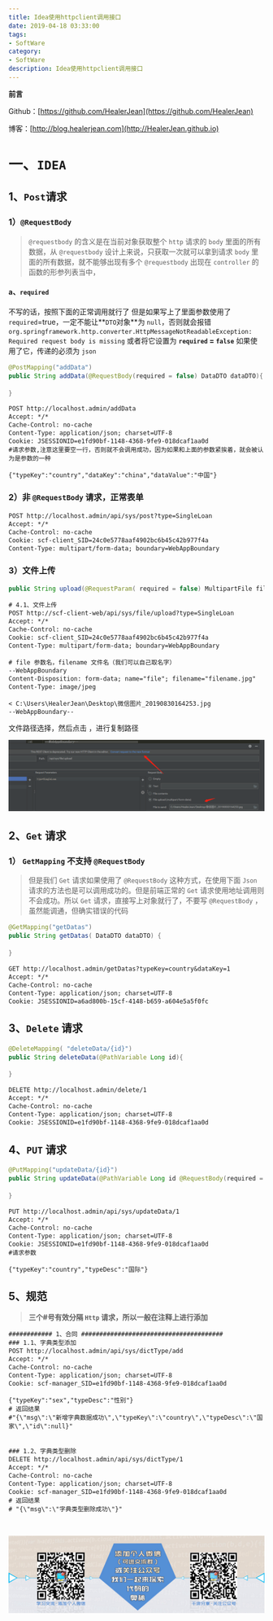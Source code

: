 ```yaml
---
title: Idea使用httpclient调用接口
date: 2019-04-18 03:33:00
tags: 
- SoftWare
category: 
- SoftWare
description: Idea使用httpclient调用接口
---
```


**前言**     

 Github：[https://github.com/HealerJean](https://github.com/HealerJean)         

 博客：[http://blog.healerjean.com](http://HealerJean.github.io)           



# 一、`IDEA`

## 1、`Post`请求

### 1）`@RequestBody`  

> `@requestbody` 的含义是在当前对象获取整个 `http` 请求的 `body` 里面的所有数据，从 `@requestbody` 设计上来说，只获取一次就可以拿到请求 `body` 里面的所有数据，就不能够出现有多个 `@requestbody` 出现在 `controller` 的函数的形参列表当中，

#### a、`required`

不写的话，按照下面的正常调用就行了   但是如果写上了里面参数使用了`required`=true，一定不能让**`DTO`对象**为 `null`，否则就会报错`org.springframework.http.converter.HttpMessageNotReadableException: Required request body is missing` 或者将它设置为 **`required` = `false`**   如果使用了它，传递的必须为 `json` 

```java
@PostMapping("addData")
public String addData(@RequestBody(required = false) DataDTO dataDTO){

}
```



```http
POST http://localhost.admin/addData
Accept: */*
Cache-Control: no-cache
Content-Type: application/json; charset=UTF-8
Cookie: JSESSIONID=e1fd90bf-1148-4368-9fe9-018dcaf1aa0d
#请求参数,注意这里要空一行，否则就不会调用成功，因为如果和上面的参数紧挨着，就会被认为是参数的一种

{"typeKey":"country","dataKey":"china","dataValue":"中国"}

```



### 2）非 `@RequestBody` 请求，正常表单

```http
POST http://localhost.admin/api/sys/post?type=SingleLoan
Accept: */*
Cache-Control: no-cache
Cookie: scf-client_SID=24c0e5778aaf4902bc6b45c42b977f4a
Content-Type: multipart/form-data; boundary=WebAppBoundary

```



### 3）文件上传

```java
public String upload(@RequestParam( required = false) MultipartFile file, SysFileDTO fileDTO ) 

```

```http
# 4.1、文件上传
POST http://scf-client-web/api/sys/file/upload?type=SingleLoan
Accept: */*
Cache-Control: no-cache
Cookie: scf-client_SID=24c0e5778aaf4902bc6b45c42b977f4a
Content-Type: multipart/form-data; boundary=WebAppBoundary

# file 参数名，filename 文件名（我们可以自己取名字）
--WebAppBoundary
Content-Disposition: form-data; name="file"; filename="filename.jpg"
Content-Type: image/jpeg

< C:\Users\HealerJean\Desktop\微信图片_20190830164253.jpg
--WebAppBoundary--

```



文件路径选择，然后点击 ，进行复制路径

![1569579338051](https://raw.githubusercontent.com/HealerJean/HealerJean.github.io/master/blogImages/1569579338051.png)





## 2、`Get` 请求

### 1） `GetMapping` 不支持 `@RequestBody`  

> 但是我们 `Get` 请求如果使用了 `@RequestBody` 这种方式，在使用下面 `Json` 请求的方法也是可以调用成功的。但是前端正常的 `Get` 请求使用地址调用则不会成功。所以 `Get` 请求，直接写上对象就行了，不要写 `@RequestBody` ，虽然能调通，但确实错误的代码
>

```java
@GetMapping("getDatas")
public String getDatas( DataDTO dataDTO) {
   
}
```



```http
GET http://localhost.admin/getDatas?typeKey=country&dataKey=1
Accept: */*
Cache-Control: no-cache
Content-Type: application/json; charset=UTF-8
Cookie: JSESSIONID=a6ad800b-15cf-4148-b659-a604e5a5f0fc

```





## 3、`Delete` 请求

```java
@DeleteMapping( "deleteData/{id}")
public String deleteData(@PathVariable Long id){

}
```



```http
DELETE http://localhost.admin/delete/1
Accept: */*
Cache-Control: no-cache
Content-Type: application/json; charset=UTF-8
Cookie: JSESSIONID=e1fd90bf-1148-4368-9fe9-018dcaf1aa0d

```



## 4、`PUT` 请求

```java
@PutMapping("updateData/{id}")
public String updateData(@PathVariable Long id @RequestBody(required = false)DictionaryTypeDTO typeDTO){

}
```



```http
PUT http://localhost.admin/api/sys/updateData/1
Accept: */*
Cache-Control: no-cache
Content-Type: application/json; charset=UTF-8
Cookie: JSESSIONID=e1fd90bf-1148-4368-9fe9-018dcaf1aa0d
#请求参数

{"typeKey":"country","typeDesc":"国际"}
```





## 5、规范

> **三个#号有效分隔 `Http` 请求，所以一般在注释上进行添加**

```http
############ 1、合同 #######################################
### 1.1、字典类型添加
POST http://localhost.admin/api/sys/dictType/add
Accept: */*
Cache-Control: no-cache
Content-Type: application/json; charset=UTF-8
Cookie: scf-manager_SID=e1fd90bf-1148-4368-9fe9-018dcaf1aa0d

{"typeKey":"sex","typeDesc":"性别"}
# 返回结果
#"{\"msg\":\"新增字典数据成功\",\"typeKey\":\"country\",\"typeDesc\":\"国家\",\"id\":null}"


### 1.2、字典类型删除
DELETE http://localhost.admin/api/sys/dictType/1
Accept: */*
Cache-Control: no-cache
Content-Type: application/json; charset=UTF-8
Cookie: scf-manager_SID=e1fd90bf-1148-4368-9fe9-018dcaf1aa0d
# 返回结果
# "{\"msg\":\"字典类型删除成功\"}"
```



​     



![ContactAuthor](https://raw.githubusercontent.com/HealerJean/HealerJean.github.io/master/assets/img/artical_bottom.jpg)



<!-- Gitalk 评论 start  -->

<link rel="stylesheet" href="https://unpkg.com/gitalk/dist/gitalk.css">
<script src="https://unpkg.com/gitalk@latest/dist/gitalk.min.js"></script> 
<div id="gitalk-container"></div>    
 <script type="text/javascript">
    var gitalk = new Gitalk({
		clientID: `1d164cd85549874d0e3a`,
		clientSecret: `527c3d223d1e6608953e835b547061037d140355`,
		repo: `HealerJean.github.io`,
		owner: 'HealerJean',
		admin: ['HealerJean'],
		id: '2ByNp1oKS8W0wauJ',
    });
    gitalk.render('gitalk-container');
</script> 

<!-- Gitalk end -->

